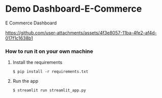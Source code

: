 # Demo Dashboard-E-Commerce
E Commerce Dashboard 


https://github.com/user-attachments/assets/4f3e8057-11ba-4fe2-af4d-017f1c1638b1


### How to run it on your own machine

1. Install the requirements

   ```
   $ pip install -r requirements.txt
   ```

2. Run the app

   ```
   $ streamlit run streamlit_app.py
   ```
